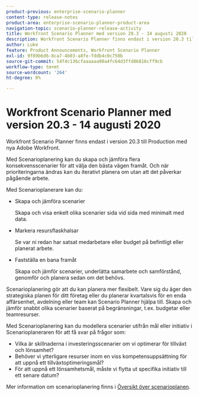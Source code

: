 ```yaml
---
product-previous: enterprise-scenario-planner
content-type: release-notes
product-area: enterprise-scenario-planner-product-area
navigation-topic: scenario-planner-release-activity
title: Workfront Scenario Planner med version 20.3 - 14 augusti 2020
description: Workfront Scenario Planner finns endast i version 20.3 till Production med nya Adobe Workfront.
author: Luke
feature: Product Announcements, Workfront Scenario Planner
exl-id: 9f89b6d6-8ca7-4b03-a8fe-fddb4c0c750b
source-git-commit: 54f4c136cfaaaaaa90a4fc64d3ffd06816cff9cb
workflow-type: tm+mt
source-wordcount: '264'
ht-degree: 0%

---
```


# Workfront Scenario Planner med version 20.3 - 14 augusti 2020

Workfront Scenario Planner finns endast i version 20.3 till Production med nya Adobe Workfront.

Med Scenarioplanering kan du skapa och jämföra flera konsekvensscenarier för att välja den bästa vägen framåt. Och när prioriteringarna ändras kan du iterativt planera om utan att det påverkar pågående arbete.

Med Scenarioplanerare kan du:

* Skapa och jämföra scenarier

  Skapa och visa enkelt olika scenarier sida vid sida med minimalt med data.

* Markera resursflaskhalsar

  Se var ni redan har satsat medarbetare eller budget på befintligt eller planerat arbete.

* Fastställa en bana framåt

  Skapa och jämför scenarier, underlätta samarbete och samförstånd, genomför och planera sedan om det behövs.

Scenarioplanering gör att du kan planera mer flexibelt. Vare sig du äger den strategiska planen för ditt företag eller du planerar kvartalsvis för en enda affärsenhet, avdelning eller team kan Scenario Planner hjälpa till. Skapa och jämför snabbt olika scenarier baserat på begränsningar, t.ex. budgetar eller teamresurser.

Med Scenarioplanering kan du modellera scenarier utifrån mål eller initiativ i Scenarioplaneraren för att få svar på frågor som:

* Vilka är skillnaderna i investeringsscenarier om vi optimerar för tillväxt och lönsamhet?
* Behöver vi ytterligare resurser inom en viss kompetensuppsättning för att uppnå ett tillväxtoptimeringsmål?
* För att uppnå ett lönsamhetsmål, måste vi flytta ut specifika initiativ till ett senare datum?

Mer information om scenarioplanering finns i [Översikt över scenarioplanen](../../../scenario-planner/scenario-planner-overview.md).

